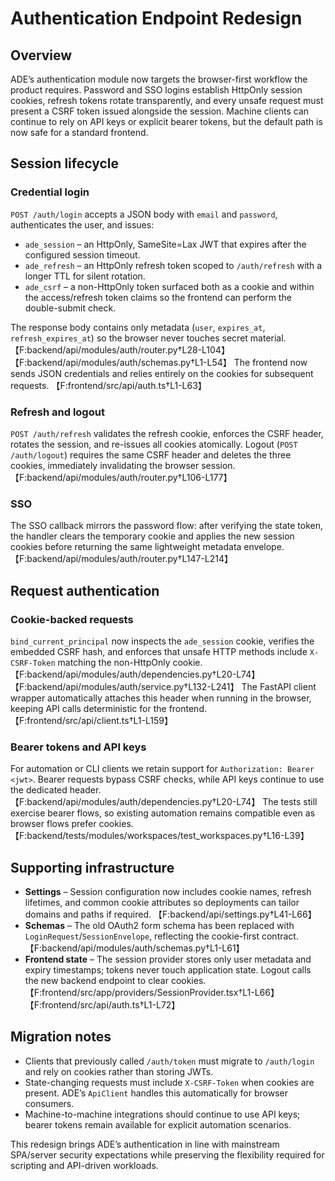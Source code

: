 # Authentication Endpoint Redesign

## Overview
ADE’s authentication module now targets the browser-first workflow the product requires. Password and SSO logins establish HttpOnly session cookies, refresh tokens rotate transparently, and every unsafe request must present a CSRF token issued alongside the session. Machine clients can continue to rely on API keys or explicit bearer tokens, but the default path is now safe for a standard frontend.

## Session lifecycle

### Credential login
`POST /auth/login` accepts a JSON body with `email` and `password`, authenticates the user, and issues:

* `ade_session` – an HttpOnly, SameSite=Lax JWT that expires after the configured session timeout.
* `ade_refresh` – an HttpOnly refresh token scoped to `/auth/refresh` with a longer TTL for silent rotation.
* `ade_csrf` – a non-HttpOnly token surfaced both as a cookie and within the access/refresh token claims so the frontend can perform the double-submit check.

The response body contains only metadata (`user`, `expires_at`, `refresh_expires_at`) so the browser never touches secret material. 【F:backend/api/modules/auth/router.py†L28-L104】【F:backend/api/modules/auth/schemas.py†L1-L54】 The frontend now sends JSON credentials and relies entirely on the cookies for subsequent requests. 【F:frontend/src/api/auth.ts†L1-L63】

### Refresh and logout
`POST /auth/refresh` validates the refresh cookie, enforces the CSRF header, rotates the session, and re-issues all cookies atomically. Logout (`POST /auth/logout`) requires the same CSRF header and deletes the three cookies, immediately invalidating the browser session. 【F:backend/api/modules/auth/router.py†L106-L177】

### SSO
The SSO callback mirrors the password flow: after verifying the state token, the handler clears the temporary cookie and applies the new session cookies before returning the same lightweight metadata envelope. 【F:backend/api/modules/auth/router.py†L147-L214】

## Request authentication

### Cookie-backed requests
`bind_current_principal` now inspects the `ade_session` cookie, verifies the embedded CSRF hash, and enforces that unsafe HTTP methods include `X-CSRF-Token` matching the non-HttpOnly cookie. 【F:backend/api/modules/auth/dependencies.py†L20-L74】【F:backend/api/modules/auth/service.py†L132-L241】 The FastAPI client wrapper automatically attaches this header when running in the browser, keeping API calls deterministic for the frontend. 【F:frontend/src/api/client.ts†L1-L159】

### Bearer tokens and API keys
For automation or CLI clients we retain support for `Authorization: Bearer <jwt>`. Bearer requests bypass CSRF checks, while API keys continue to use the dedicated header. 【F:backend/api/modules/auth/dependencies.py†L20-L74】 The tests still exercise bearer flows, so existing automation remains compatible even as browser flows prefer cookies. 【F:backend/tests/modules/workspaces/test_workspaces.py†L16-L39】

## Supporting infrastructure

* **Settings** – Session configuration now includes cookie names, refresh lifetimes, and common cookie attributes so deployments can tailor domains and paths if required. 【F:backend/api/settings.py†L41-L66】
* **Schemas** – The old OAuth2 form schema has been replaced with `LoginRequest`/`SessionEnvelope`, reflecting the cookie-first contract. 【F:backend/api/modules/auth/schemas.py†L1-L61】
* **Frontend state** – The session provider stores only user metadata and expiry timestamps; tokens never touch application state. Logout calls the new backend endpoint to clear cookies. 【F:frontend/src/app/providers/SessionProvider.tsx†L1-L66】【F:frontend/src/api/auth.ts†L1-L72】

## Migration notes

* Clients that previously called `/auth/token` must migrate to `/auth/login` and rely on cookies rather than storing JWTs.
* State-changing requests must include `X-CSRF-Token` when cookies are present. ADE’s `ApiClient` handles this automatically for browser consumers.
* Machine-to-machine integrations should continue to use API keys; bearer tokens remain available for explicit automation scenarios.

This redesign brings ADE’s authentication in line with mainstream SPA/server security expectations while preserving the flexibility required for scripting and API-driven workloads.
